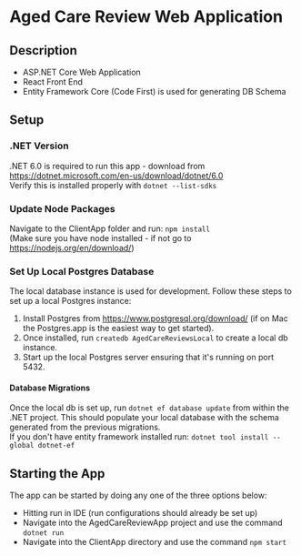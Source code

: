 # Aged Care Review Web Application
## Description
- ASP.NET Core Web Application
- React Front End
- Entity Framework Core (Code First) is used for generating DB Schema

## Setup
### .NET Version
.NET 6.0 is required to run this app - download from https://dotnet.microsoft.com/en-us/download/dotnet/6.0  
Verify this is installed properly with `dotnet --list-sdks`

### Update Node Packages
Navigate to the ClientApp folder and run: `npm install`  
(Make sure you have node installed - if not go to https://nodejs.org/en/download/)

### Set Up Local Postgres Database
The local database instance is used for development. Follow these steps to set up a local Postgres instance:
1. Install Postgres from https://www.postgresql.org/download/ (if on Mac the Postgres.app is the easiest way to get started).
2. Once installed, run `createdb AgedCareReviewsLocal` to create a local db instance.
3. Start up the local Postgres server ensuring that it's running on port 5432.

#### Database Migrations
Once the local db is set up, run ``dotnet ef database update`` from within the .NET project. This should populate your local database with the schema generated from the previous migrations.  
If you don't have entity framework installed run: `dotnet tool install --global dotnet-ef`

## Starting the App
The app can be started by doing any one of the three options below:
- Hitting run in IDE (run configurations should already be set up)
- Navigate into the AgedCareReviewApp project and use the command `dotnet run`
- Navigate into the ClientApp directory and use the command `npm start`
